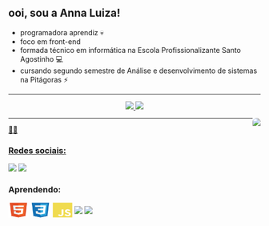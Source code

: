  <h2>ooi, sou a Anna Luiza!</h2>
<ul>
 <li> programadora aprendiz 💀</li>
 <li> foco em front-end</li>
 <li> formada técnico em informática na Escola Profissionalizante Santo Agostinho 💻</li>
 <li> cursando segundo semestre de Análise e desenvolvimento de sistemas na Pitágoras ⚡</li>
</ul>
<hr>


<div align="center">
  
  <a href="https://github.com/1234anna">
  <img height="190em" src="https://github-readme-stats.vercel.app/api?username=1234anna&show_icons=true&theme=graywhite&include_all_commits=true&count_private=true"/>
   <img height="130em" src="https://github-readme-stats.vercel.app/api/top-langs/?username=1234anna&layout=compact&langs_count=7&theme=graywhite"/>
   </div>
 

 <div>
  <img align="right" height="150" style="border-radius:50px; "src= "https://i.picasion.com/pic92/956cd3b334ef9f7dbf967d230f5bcc88.gif"">
 </div>
  
  
  <hr>
   <p>👨‍💻</p>                                                                                                                                 
   <h3>Redes sociais:</h3>
                                                                                                                                       <div> 
  <a href="https://instagram.com/__anna_luiza" target="_blank"><img src="https://img.shields.io/badge/-Instagram-%23E4405F?style=for-the-badge&logo=instagram&logoColor=white" target="_blank"></a>
  <a href = "luizaanna.gs@gmail.com"><img src=https://img.shields.io/badge/Gmail-D14836?style=for-the-badge&logo=gmail&logoColor=white></a>
  </div>

  
  <h3> Aprendendo:</h3>
                                 
  <div> <img align="center"  height="30" width="40" src="https://raw.githubusercontent.com/devicons/devicon/master/icons/html5/html5-original.svg">
   <img align="center"  height="30" width="40" src="https://raw.githubusercontent.com/devicons/devicon/master/icons/css3/css3-original.svg">
   <img align="center" height="30" width="40" src="https://raw.githubusercontent.com/devicons/devicon/master/icons/javascript/javascript-plain.svg">
   <img align="center" src="https://img.shields.io/badge/Bootstrap-563D7C?style=for-the-badge&logo=bootstrap&logoColor=white">                                                                                                                            
   <img align="center" src="https://img.shields.io/badge/C%23-239120?style=for-the-badge&logo=c-sharp&logoColor=white">                                                                                                                                            
  </div>
